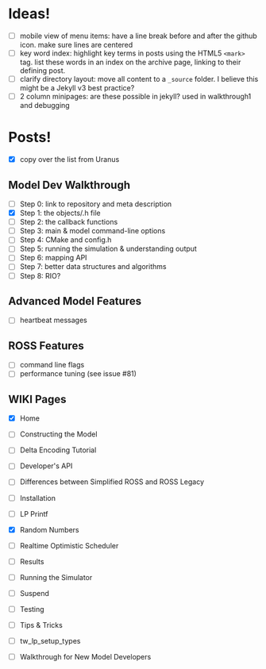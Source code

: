 # Ideas!

- [ ] mobile view of menu items:
      have a line break before and after the github icon.
      make sure lines are centered
- [ ] key word index:
      highlight key terms in posts using the HTML5 `<mark>` tag.
      list these words in an index on the archive page, linking to their defining post.
- [ ] clarify directory layout:
      move all content to a `_source` folder.
      I believe this might be a Jekyll v3 best practice?
- [ ] 2 column minipages:
      are these possible in jekyll? used in walkthrough1 and debugging

# Posts!

- [X] copy over the list from Uranus

## Model Dev Walkthrough

- [ ] Step 0: link to repository and meta description
- [X] Step 1: the objects/.h file
- [ ] Step 2: the callback functions
- [ ] Step 3: main & model command-line options
- [ ] Step 4: CMake and config.h
- [ ] Step 5: running the simulation & understanding output
- [ ] Step 6: mapping API
- [ ] Step 7: better data structures and algorithms
- [ ] Step 8: RIO?

## Advanced Model Features

- [ ] heartbeat messages

## ROSS Features

- [ ] command line flags
- [ ] performance tuning (see issue #81)

## WIKI Pages

- [X] Home
- [ ] Constructing the Model
- [ ] Delta Encoding Tutorial
- [ ] Developer's API
- [ ] Differences between Simplified ROSS and ROSS Legacy
- [ ] Installation
- [ ] LP Printf
- [X] Random Numbers
- [ ] Realtime Optimistic Scheduler
- [ ] Results
- [ ] Running the Simulator
- [ ] Suspend
- [ ] Testing
- [ ] Tips & Tricks
- [ ] tw_lp_setup_types
- [ ] Walkthrough for New Model Developers

